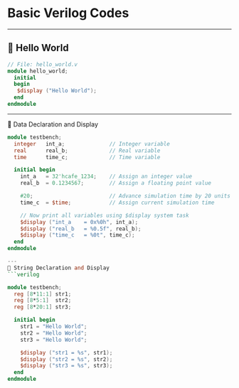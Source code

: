 # Basic Verilog Codes  
---
## 📜 Hello World  
```verilog
// File: hello_world.v
module hello_world;
  initial 
  begin
   $display ("Hello World");
  end
endmodule
```

---
📜 Data Declaration and Display
```verilog 
module testbench;
  integer  	int_a; 				// Integer variable
  real 		real_b; 			// Real variable
  time 		time_c; 			// Time variable

  initial begin
    int_a 	= 32'hcafe_1234; 	// Assign an integer value
    real_b 	= 0.1234567; 		// Assign a floating point value

    #20; 						// Advance simulation time by 20 units
    time_c 	= $time; 			// Assign current simulation time

    // Now print all variables using $display system task
    $display ("int_a 	= 0x%0h", int_a);
    $display ("real_b 	= %0.5f", real_b);
    $display ("time_c 	= %0t", time_c);
  end
endmodule

---
📜 String Declaration and Display
```verilog 

module testbench;
  reg [8*11:1] str1;
  reg [8*5:1]  str2;
  reg [8*20:1] str3;

  initial begin
    str1 = "Hello World";
    str2 = "Hello World";
    str3 = "Hello World";

    $display ("str1 = %s", str1);
    $display ("str2 = %s", str2);
    $display ("str3 = %s", str3);
  end
endmodule
